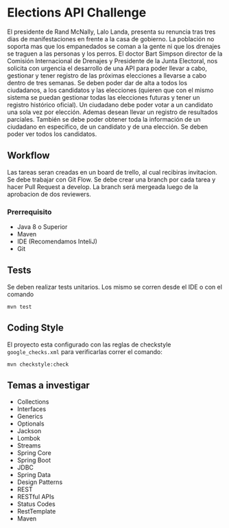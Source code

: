 
# Elections API Challenge

El presidente de Rand McNally, Lalo Landa, presenta su renuncia tras tres dias de manifestaciones en frente a la casa de gobierno. La población no soporta mas que los empanedados se coman a la gente ni que los drenajes se traguen a las personas y los perros. El doctor Bart Simpson director de la Comisión Internacional de Drenajes y Presidente de la Junta Electoral, nos solicita con urgencia el desarrollo de una API para poder llevar a cabo, gestionar y tener registro de las próximas elecciones a llevarse a cabo dentro de tres semanas. Se deben poder dar de alta a todos los ciudadanos, a los candidatos y las elecciones (quieren que con el mismo sistema se puedan gestionar todas las elecciones futuras y tener un registro histórico oficial). Un ciudadano debe poder votar a un candidato una sola vez por elección. Ademas desean llevar un registro de resultados parciales. También se debe poder obtener toda la información de un ciudadano en especifico, de un candidato y de una elección. Se deben poder ver todos los candidatos.

## Workflow

Las tareas seran creadas en un board de trello, al cual recibiras invitacion. Se debe trabajar con Git Flow. Se debe crear una branch por cada tarea y hacer Pull Request a develop. La branch será mergeada luego de la aprobacion de dos reviewers.

### Prerrequisito

- Java 8 o Superior
- Maven
- IDE (Recomendamos InteliJ)
- Git

## Tests

Se deben realizar tests unitarios. Los mismo se corren desde el IDE o con el comando
```
mvn test
```

## Coding Style

El proyecto esta configurado con las reglas de checkstyle `google_checks.xml` para verificarlas correr el comando:

```
mvn checkstyle:check
```

## Temas a investigar

* Collections
* Interfaces
* Generics
* Optionals
* Jackson
* Lombok
* Streams
* Spring Core
* Spring Boot
* JDBC
* Spring Data
* Design Patterns
* REST
* RESTful APIs
* Status Codes
* RestTemplate
* Maven


